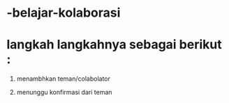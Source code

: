 # -belajar-kolaborasi

# langkah langkahnya sebagai berikut :

1. menambhkan teman/colabolator 

2. menunggu konfirmasi dari teman
